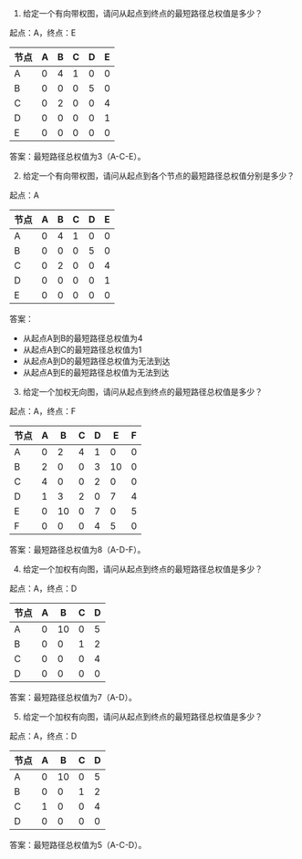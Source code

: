 

1. 给定一个有向带权图，请问从起点到终点的最短路径总权值是多少？

起点：A，终点：E

|节点|A|B|C|D|E|
|---|---|---|---|---|---|
|A|0|4|1|0|0|
|B|0|0|0|5|0|
|C|0|2|0|0|4|
|D|0|0|0|0|1|
|E|0|0|0|0|0|

答案：最短路径总权值为3（A-C-E）。

2. 给定一个有向带权图，请问从起点到各个节点的最短路径总权值分别是多少？

起点：A

|节点|A|B|C|D|E|
|---|---|---|---|---|---|
|A|0|4|1|0|0|
|B|0|0|0|5|0|
|C|0|2|0|0|4|
|D|0|0|0|0|1|
|E|0|0|0|0|0|

答案：  
- 从起点A到B的最短路径总权值为4  
- 从起点A到C的最短路径总权值为1  
- 从起点A到D的最短路径总权值为无法到达  
- 从起点A到E的最短路径总权值为无法到达  

3. 给定一个加权无向图，请问从起点到终点的最短路径总权值是多少？

起点：A，终点：F

|节点|A|B|C|D|E|F|
|---|---|---|---|---|---|---|
|A|0|2|4|1|0|0|
|B|2|0|0|3|10|0|
|C|4|0|0|2|0|0|
|D|1|3|2|0|7|4|
|E|0|10|0|7|0|5|
|F|0|0|0|4|5|0|

答案：最短路径总权值为8（A-D-F）。

4. 给定一个加权有向图，请问从起点到终点的最短路径总权值是多少？

起点：A，终点：D

|节点|A|B|C|D|
|---|---|---|---|---|
|A|0|10|0|5|
|B|0|0|1|2|
|C|0|0|0|4|
|D|0|0|0|0|

答案：最短路径总权值为7（A-D）。

5. 给定一个加权有向图，请问从起点到终点的最短路径总权值是多少？

起点：A，终点：D

|节点|A|B|C|D|
|---|---|---|---|---|
|A|0|10|0|5|
|B|0|0|1|2|
|C|1|0|0|4|
|D|0|0|0|0|

答案：最短路径总权值为5（A-C-D）。